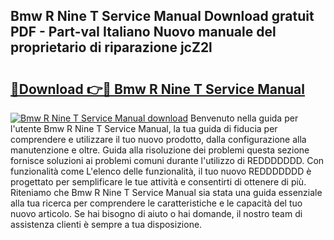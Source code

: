 ## Bmw R Nine T Service Manual Download gratuit PDF - Part-vaI Italiano Nuovo manuale del proprietario di riparazione jcZ2l

# <h2><a href="http://dfgqae.blite.top/?on=Bmw+R+Nine+T+Service+Manual">🔗Download 👉🔴 Bmw R Nine T Service Manual</a></h2>

[![Bmw R Nine T Service Manual download](https://i.imgur.com/lujVjoI.png)](http://dfgqae.blite.top/?on=Bmw+R+Nine+T+Service+Manual)
Benvenuto nella guida per l'utente Bmw R Nine T Service Manual, la tua guida di fiducia per comprendere e utilizzare il tuo nuovo prodotto, dalla configurazione alla manutenzione e oltre. Guida alla risoluzione dei problemi questa sezione fornisce soluzioni ai problemi comuni durante l'utilizzo di REDDDDDDD. Con funzionalità come L'elenco delle funzionalità, il tuo nuovo REDDDDDDD è progettato per semplificare le tue attività e consentirti di ottenere di più. Riteniamo che Bmw R Nine T Service Manual sia stata una guida essenziale alla tua ricerca per comprendere le caratteristiche e le capacità del tuo nuovo articolo. Se hai bisogno di aiuto o hai domande, il nostro team di assistenza clienti è sempre a tua disposizione.
